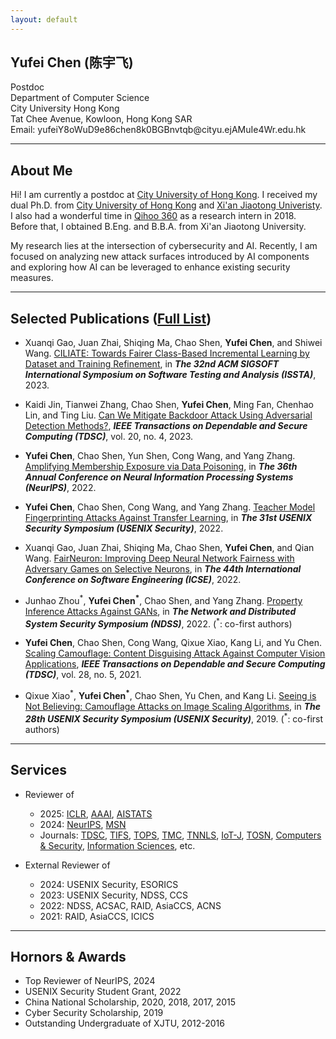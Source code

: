 ```yaml
---
layout: default
---
```


## Yufei Chen (陈宇飞)

Postdoc
<br>Department of Computer Science
<br>City University Hong Kong
<br>Tat Chee Avenue, Kowloon, Hong Kong SAR
<br>Email: 
<span class="email">
yufei<o>Y8oWuD9e86</o>chen8<o>k0BGBnvtqb</o>@cityu<o>.ejAMuIe4Wr</o>.edu.hk
</span>

<div class="icons">
<a href="{{ site.google_scholar }}"><span class="google-scholar"></span></a>
<a href="{{ site.linkedin }}"><span class="linkedin"></span></a>
<a href="{{ site.github }}"><span class="github"></span></a>
<a href="{{ site.dblp }}"><span class="dblp"></span></a>
</div>

---

## About Me

Hi! I am currently a postdoc at [City University of Hong Kong](https://www.cityu.edu.hk/). 
I received my dual Ph.D. from [City University of Hong Kong](https://www.cityu.edu.hk/) and [Xi'an Jiaotong Univeristy](http://en.xjtu.edu.cn/). 
I also had a wonderful time in [Qihoo 360](http://www.360.cn/about/englishversion.html) as a research intern in 2018.
Before that, I obtained B.Eng. and B.B.A. from Xi'an Jiaotong University.

My research lies at the intersection of cybersecurity and AI. 
Recently, I am focused on analyzing new attack surfaces introduced by AI components and exploring how AI can be leveraged to enhance existing security measures.

<!--

## Education / Experience

- 2019/09-2024/06: Ph.D. in Computer Science, City University of Hong Kong
- 2016/09-2023/12: Ph.D. in Control Science and Engineering, Xi'an Jiaotong University
- 2012/09-2016/06: B.Eng. in Eletrical Engineering, Xi'an Jiaotong University
- 2014/03-2016/06: B.B.A. in Business Administration, Xi'an Jiaotong University
- 2018/03-2018/11: Research Intern, Qihoo 360

-->

---

## Selected Publications ([Full List](https://scholar.google.com/citations?hl=en&user=piVw5goAAAAJ&view_op=list_works&sortby=pubdate))

- Xuanqi Gao, Juan Zhai, Shiqing Ma, Chao Shen, **Yufei Chen**, and Shiwei Wang. [CILIATE: Towards Fairer Class-Based Incremental Learning by Dataset and Training Refinement](https://dl.acm.org/doi/abs/10.1145/3597926.3598071), in **_The 32nd ACM SIGSOFT International Symposium on Software Testing and Analysis (ISSTA)_**, 2023.

- Kaidi Jin, Tianwei Zhang, Chao Shen, **Yufei Chen**, Ming Fan, Chenhao Lin, and Ting Liu. [Can We Mitigate Backdoor Attack Using Adversarial Detection Methods?](https://ieeexplore.ieee.org/abstract/document/9844276), **_IEEE Transactions on Dependable and Secure Computing (TDSC)_**, vol. 20, no. 4, 2023.

- **Yufei Chen**, Chao Shen, Yun Shen, Cong Wang, and Yang Zhang. [Amplifying Membership Exposure via Data Poisoning](https://proceedings.neurips.cc/paper_files/paper/2022/hash/c0f240bb986df54b38026398da1ae72a-Abstract-Conference.html), in **_The 36th Annual Conference on Neural Information Processing Systems (NeurIPS)_**, 2022.

- **Yufei Chen**, Chao Shen, Cong Wang, and Yang Zhang. [Teacher Model Fingerprinting Attacks Against Transfer Learning](https://www.usenix.org/conference/usenixsecurity22/presentation/chen-yufei), in **_The 31st USENIX Security Symposium (USENIX Security)_**, 2022.

- Xuanqi Gao, Juan Zhai, Shiqing Ma, Chao Shen, **Yufei Chen**, and Qian Wang. [FairNeuron: Improving Deep Neural Network Fairness with Adversary Games on Selective Neurons](https://dl.acm.org/doi/abs/10.1145/3510003.3510087), in **_The 44th International Conference on Software Engineering (ICSE)_**, 2022.

- Junhao Zhou<sup>\*</sup>, **Yufei Chen<sup>\*</sup>**, Chao Shen, and Yang Zhang. [Property Inference Attacks Against GANs](https://www.ndss-symposium.org/ndss-paper/auto-draft-240/), in **_The Network and Distributed System Security Symposium (NDSS)_**, 2022. (<sup>\*</sup>: co-first authors)

- **Yufei Chen**, Chao Shen, Cong Wang, Qixue Xiao, Kang Li, and Yu Chen. [Scaling Camouflage: Content Disguising Attack Against Computer Vision Applications](https://ieeexplore.ieee.org/abstract/document/8982037), **_IEEE Transactions on Dependable and Secure Computing (TDSC)_**, vol. 28, no. 5, 2021.

- Qixue Xiao<sup>\*</sup>, **Yufei Chen<sup>\*</sup>**, Chao Shen, Yu Chen, and Kang Li. [Seeing is Not Believing: Camouflage Attacks on Image Scaling Algorithms](https://www.usenix.org/conference/usenixsecurity19/presentation/xiao), in **_The 28th USENIX Security Symposium (USENIX Security)_**, 2019. (<sup>\*</sup>: co-first authors)

---

## Services

- Reviewer of 
    - 2025: [ICLR](https://iclr.cc/), [AAAI](https://aaai.org/conference/aaai/aaai-25/), [AISTATS](https://aistats.org/aistats2025/)
    - 2024: [NeurIPS](https://neurips.cc/), [MSN](https://ieee-msn.org/2024/)
    - Journals: [TDSC](https://ieeexplore.ieee.org/xpl/RecentIssue.jsp?punumber=8858), [TIFS](https://ieeexplore.ieee.org/xpl/RecentIssue.jsp?punumber=10206), [TOPS](https://dl.acm.org/journal/tops), [TMC](https://ieeexplore.ieee.org/xpl/RecentIssue.jsp?punumber=7755), [TNNLS](https://ieeexplore.ieee.org/xpl/RecentIssue.jsp?punumber=5962385), [IoT-J](https://ieeexplore.ieee.org/xpl/RecentIssue.jsp?punumber=6488907), [TOSN](https://dl.acm.org/journal/tosn), [Computers & Security](https://www.sciencedirect.com/journal/computers-and-security), [Information Sciences](https://www.sciencedirect.com/journal/information-sciences), etc.

- External Reviewer of  
	- 2024: USENIX Security, ESORICS
	- 2023: USENIX Security, NDSS, CCS
	- 2022: NDSS, ACSAC, RAID, AsiaCCS, ACNS
	- 2021: RAID, AsiaCCS, ICICS

---

## Hornors & Awards
- Top Reviewer of NeurIPS, 2024
- USENIX Security Student Grant, 2022
- China National Scholarship, 2020, 2018, 2017, 2015
- Cyber Security Scholarship, 2019
- Outstanding Undergraduate of XJTU, 2012-2016
